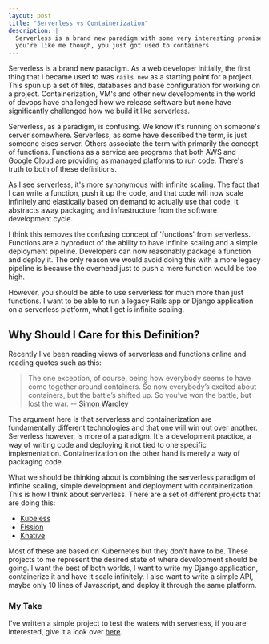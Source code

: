 ```yaml
---
layout: post
title: "Serverless vs Containerization"
description: |
  Serverless is a brand new paradigm with some very interesting promises. If
  you're like me though, you just got used to containers.
---
```


Serverless is a brand new paradigm. As a web developer initially, the first
thing that I became used to was `rails new` as a starting point for a project.
This spun up a set of files, databases and base configuration for working on a
project. Containerization, VM's and other new developments in the world of
devops have challenged how we release software but none have significantly
challenged how we build it like serverless.

Serverless, as a paradigm, is confusing. We know it's running on someone's
server somewhere. Serverless, as some have described the term, is just someone
elses server. Others associate the term with primarily the concept of functions.
Functions as a service are programs that both AWS and Google Cloud are providing
as managed platforms to run code. There's truth to both of these definitions.

As I see serverless, it's more synonymous with infinite scaling. The fact that I
can write a function, push it up the code, and that code will now scale
infinitely and elastically based on demand to actually use that code. It
abstracts away packaging and infrastructure from the software development cycle.

I think this removes the confusing concept of 'functions' from serverless.
Functions are a byproduct of the ability to have infinite scaling and a simple
deployment pipeline. Developers can now reasonably package a function and deploy
it. The only reason we would avoid doing this with a more legacy pipeline is
because the overhead just to push a mere function would be too high.

However, you should be able to use serverless for much more than just functions.
I want to be able to run a legacy Rails app or Django application on a
serverless platform, what I get is infinite scaling.

## Why Should I Care for this Definition?

Recently I've been reading views of serverless and functions online and reading
quotes such as this:

> The one exception, of course, being how everybody seems to have come together
> around containers. So now everybody’s excited about containers, but the
> battle’s shifted up. So you’ve won the battle, but lost the war. --
> [Simon Wardley](https://read.acloud.guru/simon-wardley-is-a-big-fan-of-containers-despite-what-you-might-think-18c9f5352147)

The argument here is that serverless and containerization are fundamentally
different technologies and that one will win out over another. Serverless
however, is more of a paradigm. It's a development practice, a way of writing
code and deploying it not tied to one specific implementation. Containerization
on the other hand is merely a way of packaging code.

What we should be thinking about is combining the serverless paradigm of
infinite scaling, simple development and deployment with containerization. This
is how I think about serverless. There are a set of different projects that
are doing this:

* [Kubeless](https://kubeless.io/)
* [Fission](https://fission.io/)
* [Knative](https://cloud.google.com/knative/)

Most of these are based on Kubernetes but they don't have to be. These projects
to me represent the desired state of where development should be going. I want
the best of both worlds, I want to write my Django application, containerize it
and have it scale infinitely. I also want to write a simple API, maybe only 10
lines of Javascript, and deploy it through the same platform.


### My Take

I've written a simple project to test the waters with serverless, if you are
interested, give it a look over [here](https://kubefuncs.com).

